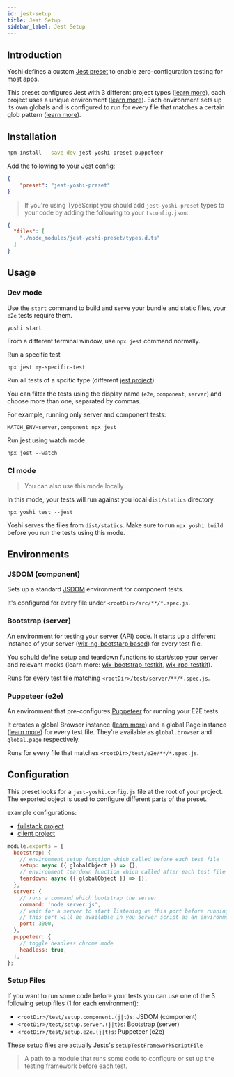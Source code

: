 ```yaml
---
id: jest-setup
title: Jest Setup
sidebar_label: Jest Setup
---
```


## Introduction

Yoshi defines a custom [Jest preset](https://jestjs.io/docs/en/configuration#preset-string) to enable zero-configuration testing for most apps.

This preset configures Jest with 3 different project types ([learn more](https://jestjs.io/docs/en/configuration#projects-array-string-projectconfig)), each project uses a unique environment ([learn more](https://jestjs.io/docs/en/configuration#testenvironment-string)). Each environment sets up its own globals and is configured to run for every file that matches a certain glob pattern ([learn more](https://github.com/isaacs/node-glob)).

## Installation

```bash
npm install --save-dev jest-yoshi-preset puppeteer
```

Add the following to your Jest config:

```json
{
    "preset": "jest-yoshi-preset"
}
```

> If you're using TypeScript you should add `jest-yoshi-preset` types to your code by adding the following to your `tsconfig.json`:

```json
{
  "files": [
    "./node_modules/jest-yoshi-preset/types.d.ts"
  ]
}
```
## Usage

### Dev mode

Use the `start` command to build and serve your bundle and static files, your `e2e` tests require them.

```sh
yoshi start
```

From a different terminal window, use `npx jest` command normally.

Run a specific test

```shell
npx jest my-specific-test
```

Run all tests of a spcific type (different [jest project](https://jestjs.io/docs/en/configuration#projects-array-string-projectconfig)).

You can filter the tests using the display name (`e2e`, `component`, `server`) and choose more than one, separated by commas.

For example, running only server and component tests:

```shell
MATCH_ENV=server,component npx jest
```

Run jest using watch mode

```shell
npx jest --watch
```

### CI mode

> You can also use this mode locally

In this mode, your tests will run against you local `dist/statics` directory.

```shell
npx yoshi test --jest
```

Yoshi serves the files from `dist/statics`. Make sure to run `npx yoshi build` before you run the tests using this mode.

## Environments

### JSDOM (component)

Sets up a standard [JSDOM](https://github.com/jsdom/jsdom) environment for component tests.

It's configured for every file under `<rootDir>/src/**/*.spec.js`.

### Bootstrap (server)

An environment for testing your server (API) code. It starts up a different instance of your server ([wix-ng-bootstarp based](https://github.com/wix-platform/wix-node-platform)) for every test file.

You sohuld define setup and teardown functions to start/stop your server and relevant mocks (learn more: [wix-bootstrap-testkit](https://github.com/wix-platform/wix-node-platform/tree/master/bootstrap/wix-bootstrap-testkit), [wix-rpc-testkit](https://github.com/wix-platform/wix-node-platform/tree/master/rpc/wix-rpc-testkit)).


Runs for every test file matching `<rootDir>/test/server/**/*.spec.js`.

### Puppeteer (e2e)

An environment that pre-configures [Puppeteer](https://github.com/GoogleChrome/puppeteer) for running your E2E tests.

It creates a global Browser instance ([learn more](https://github.com/GoogleChrome/puppeteer/blob/v1.5.0/docs/api.md#class-browser)) and a global Page instance ([learn more](https://github.com/GoogleChrome/puppeteer/blob/v1.5.0/docs/api.md#class-page)) for every test file. They're available as `global.browser` and `global.page` respectively.

Runs for every file that matches `<rootDir>/test/e2e/**/*.spec.js`.

## Configuration

This preset looks for a `jest-yoshi.config.js` file at the root of your project. The exported object is used to configure different parts of the preset.

example configurations:
* [fullstack project](https://github.com/wix/yoshi/blob/master/packages/create-yoshi-app/templates/fullstack/jest-yoshi.config.js)
* [client project](https://github.com/wix/yoshi/blob/master/packages/create-yoshi-app/templates/client/jest-yoshi.config.js)

```js
module.exports = {
  bootstrap: {
    // environment setup function which called before each test file
    setup: async ({ globalObject }) => {},
    // environment teardown function which called after each test file
    teardown: async ({ globalObject }) => {},
  },
  server: {
    // runs a command which bootstrap the server
    command: 'node server.js',
    // wait for a server to start listening on this port before running the tests
    // this port will be available in you server script as an environment variable (PORT)
    port: 3000,
  },
  puppeteer: {
    // toggle headless chrome mode
    headless: true,
  },
};
```

### Setup Files

If you want to run some code before your tests you can use one of the 3  following setup files (1 for each environment):

* `<rootDir>/test/setup.component.(j|t)s`: JSDOM (component)
* `<rootDir>/test/setup.server.(j|t)s`: Bootstrap (server)
* `<rootDir>/test/setup.e2e.(j|t)s`: Puppeteer (e2e)

These setup files are actually [Jests's `setupTestFrameworkScriptFile`](https://jestjs.io/docs/en/configuration#setuptestframeworkscriptfile-string)

> A path to a module that runs some code to configure or set up the testing framework before each test.

